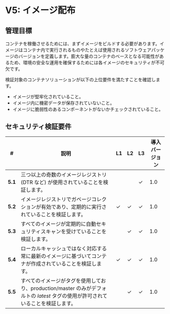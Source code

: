 # V5: イメージ配布

## 管理目標

コンテナを稼働させるためには、まずイメージをビルドする必要があります。イメージはコンテナ内で実行されるものやたとえば使用されるソフトウェアパッケージのバージョンを定義します。膨大な量のコンテナのベースとなる可能性があるため、環境の安全な運用を確保するためには各イメージのセキュリティが不可欠です。

検証対象のコンテナソリューションが以下の上位要件を満たすことを確認します。

* イメージが堅牢化されていること。
* イメージ内に機密データが保存されていないこと。
* イメージに脆弱性のあるコンポーネントがないかチェックされていること。

## セキュリティ検証要件

| # | 説明 | L1 | L2 | L3 | 導入バージョン |
| --- | --- | --- | --- | -- | -- |
| **5.1** | 三つ以上の奇数のイメージレジストリ (DTR など) が使用されていることを検証します。 |  |  | ✓ | 1.0 |
| **5.2** | イメージレジストリでガベージコレクションが有効であり、定期的に実行されていることを検証します。 | ✓ | ✓ | ✓ | 1.0 |
| **5.3** | すべてのイメージが定期的に自動セキュリティスキャンを受けていることを検証します。 |  | ✓ | ✓ | 1.0 |
| **5.4** | ローカルキャッシュではなく対応する常に最新のイメージに基づいてコンテナが作成されていることを検証します。 | ✓ | ✓ | ✓ | 1.0 |
| **5.5** | すべてのイメージがタグを使用しており、production/master のみがデフォルトの _latest_ タグの使用が許可されていることを検証します。 |  | ✓ | ✓ | 1.0 |

